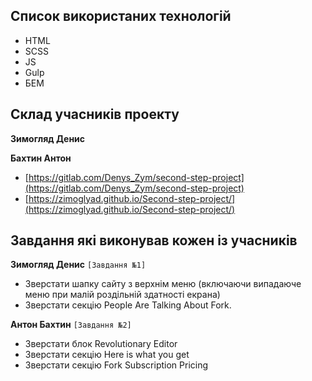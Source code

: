 ## Список використаних технологій

- HTML
- SCSS
- JS
- Gulp
- БЕМ

## Cклад учасників проекту

**Зимогляд Денис**

**Бахтин Антон**

- [https://gitlab.com/Denys_Zym/second-step-project](https://gitlab.com/Denys_Zym/second-step-project)
- [https://zimoglyad.github.io/Second-step-project/](https://zimoglyad.github.io/Second-step-project/)

## Завдання які виконував кожен із учасників

**Зимогляд Денис** `[Завдання №1]`

- Зверстати шапку сайту з верхнім меню (включаючи випадаюче меню при малій роздільній здатності екрана)
- Зверстати секцію People Are Talking About Fork.

**Антон Бахтин** `[Завдання №2]`

- Зверстати блок Revolutionary Editor
- Зверстати секцію Here is what you get
- Зверстати секцію Fork Subscription Pricing
